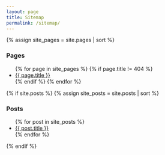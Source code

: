```yaml
---
layout: page
title: Sitemap
permalink: /sitemap/
---
```


{% assign site_pages = site.pages | sort %}
### Pages
<ul>
{% for page in site_pages %}
    {% if page.title != 404 %}
<li>
<a href="{{ page.url | prepend: site.baseurl }}">{{ page.title }}</a>
</li>
    {% endif %}
{% endfor %}
</ul>

{% if site.posts %}
    {% assign site_posts = site.posts | sort %}
### Posts
<ul>
    {% for post in site_posts %}
<li>
<a href="{{ post.url | prepend: site.baseurl }}.html">{{ post.title }}</a>
</li>
    {% endfor %}
</ul>
{% endif %}
